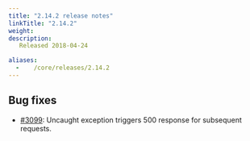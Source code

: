 ```yaml
---
title: "2.14.2 release notes"
linkTitle: "2.14.2"
weight:
description: 
   Released 2018-04-24

aliases:
  -    /core/releases/2.14.2
---
```


## Bug fixes

- [#3099](https://github.com/medic/cht-core/issues/3099): Uncaught exception triggers 500 response for subsequent requests.
